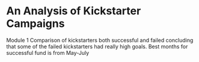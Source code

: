 # An Analysis of Kickstarter Campaigns
Module 1
Comparison of kickstarters both successful and failed concluding that some of the failed kickstarters had really high goals. Best months for successful fund is from May-July
